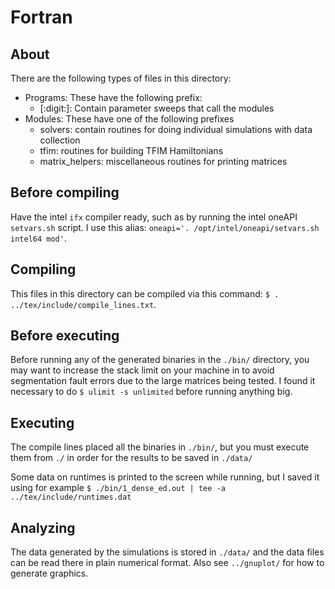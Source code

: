 # Fortran

## About

There are the following types of files in this directory:
- Programs: These have the following prefix:
  - [:digit:]: Contain parameter sweeps that call the modules
- Modules: These have one of the following prefixes
  - solvers: contain routines for doing individual simulations with data collection
  - tfim: routines for building TFIM Hamiltonians
  - matrix_helpers: miscellaneous routines for printing matrices

## Before compiling

Have the intel `ifx` compiler ready, such as by running the 
intel oneAPI `setvars.sh` script.
I use this alias: `oneapi='. /opt/intel/oneapi/setvars.sh intel64 mod'`.

## Compiling

This files in this directory can be compiled via this command:
`$ . ../tex/include/compile_lines.txt`.

## Before executing

Before running any of the generated binaries in the `./bin/` directory,
you may want to increase the stack limit on your machine in to avoid
segmentation fault errors due to the large matrices being tested.
I found it necessary to do `$ ulimit -s unlimited` before running
anything big.

## Executing

The compile lines placed all the binaries in `./bin/`, but you must
execute them from `./` in order for the results to be saved in `./data/`

Some data on runtimes is printed to the screen while running, but I saved it using
for example `$ ./bin/1_dense_ed.out | tee -a ../tex/include/runtimes.dat`

## Analyzing

The data generated by the simulations is stored in `./data/` and the data
files can be read there in plain numerical format.
Also see `../gnuplot/` for how to generate graphics.
